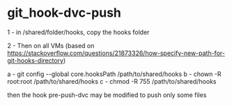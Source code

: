# git_hook-dvc-push

1 - in /shared/folder/hooks, copy the hooks folder

2 - Then on all VMs (based on https://stackoverflow.com/questions/21873326/how-specify-new-path-for-git-hooks-directory)

a - git config --global core.hooksPath /path/to/shared/hooks
b - chown -R root:root /path/to/shared/hooks
c - chmod -R 755 /path/to/shared/hooks


then the hook pre-push-dvc may be modified to push only some files
